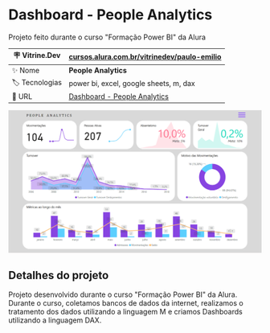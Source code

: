 # Dashboard - People Analytics

Projeto feito durante o curso "Formação Power BI" da Alura

| :placard: Vitrine.Dev | [cursos.alura.com.br/vitrinedev/paulo-emilio](https://cursos.alura.com.br/vitrinedev/paulo-emilio) |
| -------------  | --- |
| :sparkles: Nome        | **People Analytics**
| :label: Tecnologias | power bi, excel, google sheets, m, dax
| :rocket: URL         | [Dashboard - People Analytics](https://app.powerbi.com/view?r=eyJrIjoiNTI1ZmJjYzItZDM0Ny00NzJiLWFlZmItYzA1ZmZiZjRkMWQ4IiwidCI6IjEyMjExZGI2LWZiMWEtNDUwNi1iYjc2LWU5NWI3YTE0NTNiYyJ9)

<!-- Inserir imagem com a #vitrinedev ao final do link -->
![](https://github.com/paulo-emilio/Projetos/blob/main/Power%20BI/People%20Analytics/imagem_2023-07-20_092053283.png#vitrinedev)

## Detalhes do projeto

Projeto desenvolvido durante o curso "Formação Power BI" da Alura. Durante o curso, coletamos bancos de dados da internet, realizamos o tratamento dos dados utilizando a linguagem M e criamos Dashboards utilizando a linguagem DAX.
